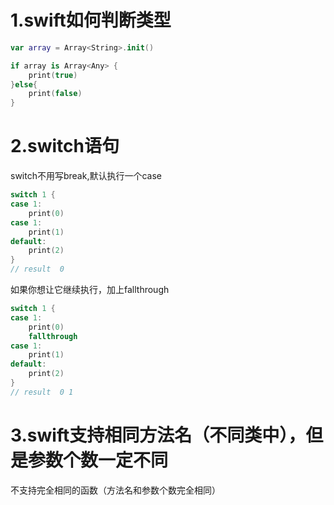 # 1.swift如何判断类型
```swift
var array = Array<String>.init()

if array is Array<Any> {
    print(true)
}else{
    print(false)
}
```

# 2.switch语句
switch不用写break,默认执行一个case
```swift
switch 1 {
case 1:
    print(0)
case 1:
    print(1)
default:
    print(2)
}
// result  0
```
如果你想让它继续执行，加上fallthrough
```swift
switch 1 {
case 1:
    print(0)
    fallthrough
case 1:
    print(1)
default:
    print(2)
}
// result  0 1
```
# 3.swift支持相同方法名（不同类中），但是参数个数一定不同
不支持完全相同的函数（方法名和参数个数完全相同）



